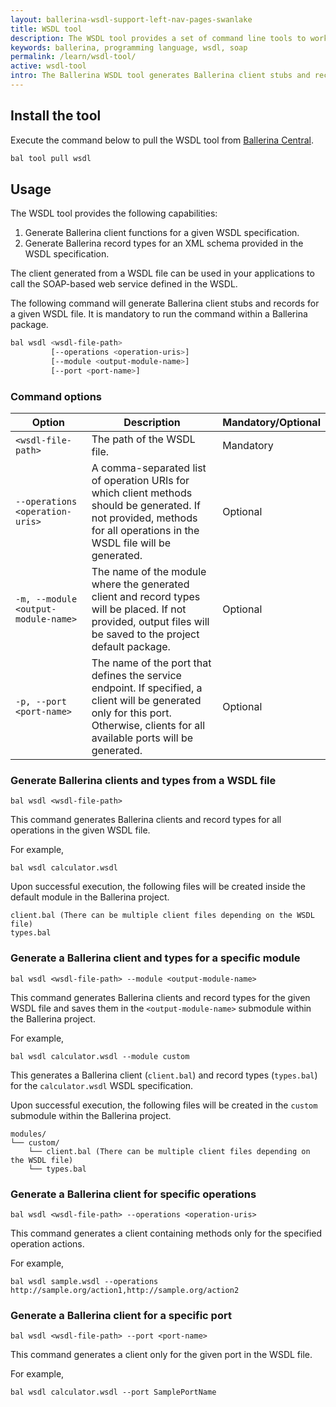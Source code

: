 ```yaml
---
layout: ballerina-wsdl-support-left-nav-pages-swanlake
title: WSDL tool
description: The WSDL tool provides a set of command line tools to work with WSDL files in Ballerina.
keywords: ballerina, programming language, wsdl, soap
permalink: /learn/wsdl-tool/
active: wsdl-tool
intro: The Ballerina WSDL tool generates Ballerina client stubs and record types from a given WSDL file, simplifying integration with SOAP-based web services by eliminating the need for manually creating types and client functions.
---
```


## Install the tool

Execute the command below to pull the WSDL tool from [Ballerina Central](https://central.ballerina.io/ballerina/wsdl/latest).

```sh
bal tool pull wsdl
```

## Usage

The WSDL tool provides the following capabilities:

1. Generate Ballerina client functions for a given WSDL specification.
2. Generate Ballerina record types for an XML schema provided in the WSDL specification.

The client generated from a WSDL file can be used in your applications to call the SOAP-based web service defined in the WSDL.

The following command will generate Ballerina client stubs and records for a given WSDL file. It is mandatory to run the command within a Ballerina package.

```sh
bal wsdl <wsdl-file-path>
         [--operations <operation-uris>]
         [--module <output-module-name>]
         [--port <port-name>]
```

### Command options

| Option | Description | Mandatory/Optional |
|--------|-------------|--------------------|
| `<wsdl-file-path>` | The path of the WSDL file. | Mandatory |
| `--operations <operation-uris>` | A comma-separated list of operation URIs for which client methods should be generated. If not provided, methods for all operations in the WSDL file will be generated. | Optional |
| `-m, --module <output-module-name>` | The name of the module where the generated client and record types will be placed. If not provided, output files will be saved to the project default package. | Optional |
| `-p, --port <port-name>` | The name of the port that defines the service endpoint. If specified, a client will be generated only for this port. Otherwise, clients for all available ports will be generated. | Optional |

### Generate Ballerina clients and types from a WSDL file

```
bal wsdl <wsdl-file-path>
```

This command generates Ballerina clients and record types for all operations in the given WSDL file.

For example,

```
bal wsdl calculator.wsdl
```

Upon successful execution, the following files will be created inside the default module in the Ballerina project.

```
client.bal (There can be multiple client files depending on the WSDL file)
types.bal
```

### Generate a Ballerina client and types for a specific module

```
bal wsdl <wsdl-file-path> --module <output-module-name>
```

This command generates Ballerina clients and record types for the given WSDL file and saves them in the `<output-module-name>` submodule within the Ballerina project.

For example,

```
bal wsdl calculator.wsdl --module custom
```

This generates a Ballerina client (`client.bal`) and record types (`types.bal`) for the `calculator.wsdl` WSDL specification.

Upon successful execution, the following files will be created in the `custom` submodule within the Ballerina project.

```
modules/
└── custom/
    └── client.bal (There can be multiple client files depending on the WSDL file)
    └── types.bal
```

### Generate a Ballerina client for specific operations

```
bal wsdl <wsdl-file-path> --operations <operation-uris>
```

This command generates a client containing methods only for the specified operation actions.

For example,

```
bal wsdl sample.wsdl --operations http://sample.org/action1,http://sample.org/action2
```

### Generate a Ballerina client for a specific port

```
bal wsdl <wsdl-file-path> --port <port-name>
```

This command generates a client only for the given port in the WSDL file.

For example,

```
bal wsdl calculator.wsdl --port SamplePortName
```
